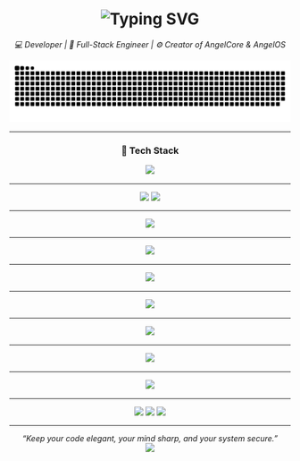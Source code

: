 <!-- README for github.com/fuck777angel -->

<!-- 💜 Анимированный градиентный заголовок -->
<h1 align="center">
  <img src="https://readme-typing-svg.herokuapp.com?font=JetBrains+Mono&size=26&duration=4000&pause=1000&color=BC8BFD&center=true&vCenter=true&width=600&lines=fuck777angel;Java+|+Python+|+PHP+|+C%2B%2B+|+C%23+|+Backend+|+Frontend" alt="Typing SVG" />
</h1>

<p align="center">
  <i>💻 Developer | 🧠 Full-Stack Engineer | ⚙️ Creator of AngelCore & AngelOS</i>
</p>

<!-- 🌈 Неоновая линия-разделитель -->
<p align="center">
  <img src="https://raw.githubusercontent.com/Platane/snk/output/github-contribution-grid-snake-dark.svg" width="800" alt="snake animation" />
</p>

---

<!-- 🧩 Технологии -->
<h3 align="center">🧩 Tech Stack</h3>
<p align="center">
  <img src="https://skillicons.dev/icons?i=java,python,php,cpp,cs,html,css,js,flask,qt,mysql,linux,git,vscode" />
</p>

---

<!-- ⚙️ Статистика -->
<p align="center">
  <img src="https://github-readme-stats.vercel.app/api?username=fuck777angel&count_private=true&include_all_commits=true&hide_border=true&show_icons=true&theme=tokyonight&bg_color=0d1117&title_color=BC8BFD&icon_color=BC8BFD" height="165" />
  <img src="https://github-readme-stats.vercel.app/api/top-langs/?username=fuck777angel&layout=compact&hide_border=true&langs_count=8&theme=tokyonight&bg_color=0d1117&title_color=BC8BFD&icon_color=BC8BFD" height="165" />
</p>

---

<!-- 🔥 Стрик -->
<p align="center">
  <img src="https://github-readme-streak-stats.herokuapp.com?user=fuck777angel&theme=tokyonight&hide_border=true&background=0d1117&ring=BC8BFD&fire=BC8BFD&currStreakLabel=BC8BFD" />
</p>

---

<!-- 🏆 Трофеи -->
<p align="center">
  <img src="https://github-profile-trophy.vercel.app/?username=fuck777angel&theme=tokyonight&no-frame=true&no-bg=true&row=1&column=6&margin-w=15&margin-h=15" />
</p>

---

<!-- 📊 Активность -->
<p align="center">
  <img src="https://github-readme-activity-graph.vercel.app/graph?username=fuck777angel&theme=react-dark&bg_color=0d1117&color=BC8BFD&line=BC8BFD&point=FFFFFF&hide_border=true" />
</p>

---

<!-- 🧠 Profile Summary -->
<p align="center">
  <img src="https://github-profile-summary-cards.vercel.app/api/cards/profile-details?username=fuck777angel&theme=tokyonight" width="800" />
</p>

---

<!-- 🕸️ Skyline -->
<p align="center">
  <a href="https://skyline.github.com/fuck777angel/2024" target="_blank">
    <img src="https://img.shields.io/badge/3D%20GitHub%20Skyline-View%20Now!-BC8BFD?style=for-the-badge&logo=github" />
  </a>
</p>

---

<!-- ⏳ WakaTime (если используешь) -->
<p align="center">
  <img src="https://github-readme-stats.vercel.app/api/wakatime?username=fuck777angel&theme=tokyonight&hide_border=true&bg_color=0d1117&title_color=BC8BFD" height="300" />
</p>

---

<!-- 🌍 Визуальные фишки -->
<p align="center">
  <img src="https://raw.githubusercontent.com/fuck777angel/icons/aee695fe7fa3847ddfb248d402725ccbb9609239/icons/toxi-contribution-grid-dark.svg" width="800" />
</p>

---

<!-- 🧩 Бейджи -->
<p align="center">
  <img src="https://komarev.com/ghpvc/?username=fuck777angel&color=BC8BFD&style=flat-square" />
  <img src="https://img.shields.io/github/followers/fuck777angel?color=BC8BFD&logo=github&style=flat-square" />
  <img src="https://img.shields.io/github/stars/fuck777angel?color=BC8BFD&style=flat-square" />
</p>

---

<!-- ⚡ Футер -->
<p align="center">
  <i>“Keep your code elegant, your mind sharp, and your system secure.”</i><br>
  <a href="https://github.com/fuck777angel" target="_blank">
    <img src="https://img.shields.io/badge/GitHub-fuck777angel-BC8BFD?style=for-the-badge&logo=github" />
  </a>
</p>
